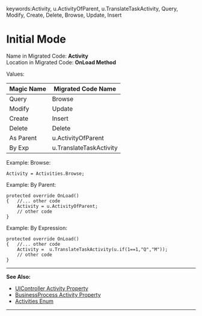 ﻿keywords:Activity, u.ActivityOfParent, u.TranslateTaskActivity, Query, Modify, Create, Delete, Browse, Update, Insert
# Initial Mode

Name in Migrated Code: **Activity**  
Location in Migrated Code: **OnLoad Method**

Values:

| Magic Name | Migrated Code Name      |
|------------|-------------------------|
| Query      | Browse                  |
| Modify     | Update                  |
| Create     | Insert                  |
| Delete     | Delete                  |
| As Parent  | u.ActivityOfParent      |
| By Exp     | u.TranslateTaskActivity |

Example: Browse:
```csdiff
Activity = Activities.Browse;
```
Example: By Parent:
```csdiff
protected override OnLoad()
{   //... other code
    Activity = u.ActivityOfParent;
    // other code
}
```
Example: By Expression:
```csdiff
protected override OnLoad()
{   //... other code
    Activity =  u.TranslateTaskActivity(u.if(1==1,"Q","M")); 
    // other code
}
```

---
**See Also:**

- [UIController Activity Property](http://fireflymigration.com/reference/html/P_Firefly_Box_UIController_Activity.htm)
- [BusinessProcess Activity Property](http://fireflymigration.com/reference/html/P_Firefly_Box_BusinessProcess_Activity.htm)
- [Activities Enum](http://fireflymigration.com/reference/html/T_Firefly_Box_Activities.htm)

---
